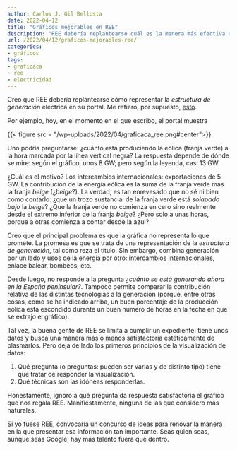 ```yaml
---
author: Carlos J. Gil Bellosta
date: 2022-04-12
title: "Gráficos mejorables en REE"
description: "REE debería replantearse cuál es la manera más efectiva de representar la 'estructura de generación' eléctrica"
url: /2022/04/12/graficos-mejorables-ree/
categories:
- gráficos
tags:
- graficaca
- ree
- electricidad
---
```


Creo que REE debería replantearse cómo representar la _estructura de generación_ eléctrica en su portal. Me refiero, por supuesto, [esto](https://demanda.ree.es/visiona/peninsula/demanda/acumulada/).

Por ejemplo, hoy, en el momento en el que escribo, el portal muestra

{{< figure src = "/wp-uploads/2022/04/graficaca_ree.png#center">}}

Uno podría preguntarse: ¿cuánto está produciendo la eólica (franja verde) a la hora marcada por la línea vertical negra? La respuesta depende de dónde se mire: según el gráfico, unos 8 GW; pero según la leyenda, casi 13 GW.

¿Cuál es el motivo? Los intercambios internacionales: exportaciones de 5 GW. La contribución de la energía eólica es la suma de la franja verde más la franja _beige_ (¿_beige_?). La verdad, es tan enrevesado que no sé ni bien cómo contarlo: ¿que un trozo sustancial de la franja verde está _solapada bajo_ la _beige_? ¿Que la franja verde no comienza en cero sino realmente desde el extremo inferior de la franja _beige_? ¿Pero solo a unas horas, porque a otras comienza a contar desde la azul?

Creo que el principal problema es que la gráfica no representa lo que promete. La promesa es que se trata de una representación de la _estructura de generación_, tal como reza el título. Sin embargo, combina generación por un lado y usos de la energía por otro: intercambios internacionales, enlace balear, bombeos, etc.

Desde luego, no responde a la pregunta _¿cuánto se está generando ahora en la España penínsular?_. Tampoco permite comparar la contribución relativa de las distintas tecnologías a la generación (porque, entre otras cosas, como se ha indicado arriba, un buen porcentaje de la producción eólica está escondido durante un buen número de horas en la fecha en que se extrajo el gráfico).

Tal vez, la buena gente de REE se limita a cumplir un expediente: tiene unos datos y busca una manera más o menos satisfactoria estéticamente de plasmarlos. Pero deja de lado los primeros principios de la visualización de datos:

1. Qué pregunta (o preguntas: pueden ser varias y de distinto tipo) tiene que tratar de responder la visualización.
2. Qué técnicas son las idóneas responderlas.

Honestamente, ignoro a qué pregunta da respuesta satisfactoria el gráfico que nos regala REE. Manifiestamente, ninguna de las que considero más naturales.

Si yo fuese REE, convocaría un concurso de ideas para renovar la manera en la que presentar esa información tan importante. Seas quien seas, aunque seas Google, hay más talento fuera que dentro.


